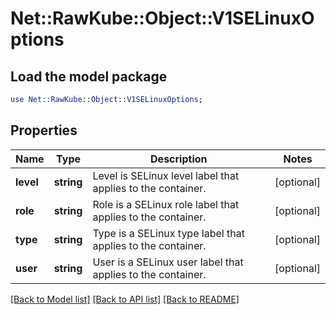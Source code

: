 # Net::RawKube::Object::V1SELinuxOptions

## Load the model package
```perl
use Net::RawKube::Object::V1SELinuxOptions;
```

## Properties
Name | Type | Description | Notes
------------ | ------------- | ------------- | -------------
**level** | **string** | Level is SELinux level label that applies to the container. | [optional] 
**role** | **string** | Role is a SELinux role label that applies to the container. | [optional] 
**type** | **string** | Type is a SELinux type label that applies to the container. | [optional] 
**user** | **string** | User is a SELinux user label that applies to the container. | [optional] 

[[Back to Model list]](../README.md#documentation-for-models) [[Back to API list]](../README.md#documentation-for-api-endpoints) [[Back to README]](../README.md)


